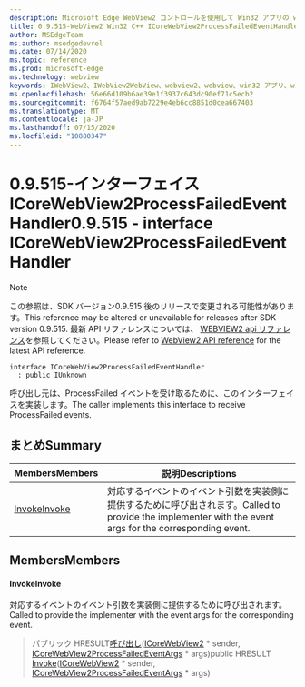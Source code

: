 ```yaml
---
description: Microsoft Edge WebView2 コントロールを使用して Win32 アプリの web コンテンツをホストする
title: 0.9.515-WebView2 Win32 C++ ICoreWebView2ProcessFailedEventHandler
author: MSEdgeTeam
ms.author: msedgedevrel
ms.date: 07/14/2020
ms.topic: reference
ms.prod: microsoft-edge
ms.technology: webview
keywords: IWebView2、IWebView2WebView、webview2、webview、win32 アプリ、win32、edge、ICoreWebView2、ICoreWebView2Controller、browser control、edge html
ms.openlocfilehash: 56e66d109b6ae39e1f3937c643dc90ef71c5ecb2
ms.sourcegitcommit: f6764f57aed9ab7229e4eb6cc8851d0cea667403
ms.translationtype: MT
ms.contentlocale: ja-JP
ms.lasthandoff: 07/15/2020
ms.locfileid: "10880347"
---
```

# <span data-ttu-id="4fd91-104">0.9.515-インターフェイス ICoreWebView2ProcessFailedEventHandler</span><span class="sxs-lookup"><span data-stu-id="4fd91-104">0.9.515 - interface ICoreWebView2ProcessFailedEventHandler</span></span> 

> [!NOTE]
> <span data-ttu-id="4fd91-105">この参照は、SDK バージョン0.9.515 後のリリースで変更される可能性があります。</span><span class="sxs-lookup"><span data-stu-id="4fd91-105">This reference may be altered or unavailable for releases after SDK version 0.9.515.</span></span> <span data-ttu-id="4fd91-106">最新 API リファレンスについては、 [WEBVIEW2 api リファレンス](../../../webview2-api-reference.md)を参照してください。</span><span class="sxs-lookup"><span data-stu-id="4fd91-106">Please refer to [WebView2 API reference](../../../webview2-api-reference.md) for the latest API reference.</span></span>

```
interface ICoreWebView2ProcessFailedEventHandler
  : public IUnknown
```

<span data-ttu-id="4fd91-107">呼び出し元は、ProcessFailed イベントを受け取るために、このインターフェイスを実装します。</span><span class="sxs-lookup"><span data-stu-id="4fd91-107">The caller implements this interface to receive ProcessFailed events.</span></span>

## <span data-ttu-id="4fd91-108">まとめ</span><span class="sxs-lookup"><span data-stu-id="4fd91-108">Summary</span></span>

 <span data-ttu-id="4fd91-109">Members</span><span class="sxs-lookup"><span data-stu-id="4fd91-109">Members</span></span>                        | <span data-ttu-id="4fd91-110">説明</span><span class="sxs-lookup"><span data-stu-id="4fd91-110">Descriptions</span></span>
--------------------------------|---------------------------------------------
[<span data-ttu-id="4fd91-111">Invoke</span><span class="sxs-lookup"><span data-stu-id="4fd91-111">Invoke</span></span>](#invoke) | <span data-ttu-id="4fd91-112">対応するイベントのイベント引数を実装側に提供するために呼び出されます。</span><span class="sxs-lookup"><span data-stu-id="4fd91-112">Called to provide the implementer with the event args for the corresponding event.</span></span>

## <span data-ttu-id="4fd91-113">Members</span><span class="sxs-lookup"><span data-stu-id="4fd91-113">Members</span></span>

#### <span data-ttu-id="4fd91-114">Invoke</span><span class="sxs-lookup"><span data-stu-id="4fd91-114">Invoke</span></span> 

<span data-ttu-id="4fd91-115">対応するイベントのイベント引数を実装側に提供するために呼び出されます。</span><span class="sxs-lookup"><span data-stu-id="4fd91-115">Called to provide the implementer with the event args for the corresponding event.</span></span>

> <span data-ttu-id="4fd91-116">パブリック HRESULT[呼び出し](#invoke)([ICoreWebView2](icorewebview2.md) \* sender, [ICoreWebView2ProcessFailedEventArgs](icorewebview2processfailedeventargs.md) \* args)</span><span class="sxs-lookup"><span data-stu-id="4fd91-116">public HRESULT [Invoke](#invoke)([ICoreWebView2](icorewebview2.md) \* sender, [ICoreWebView2ProcessFailedEventArgs](icorewebview2processfailedeventargs.md) \* args)</span></span>

